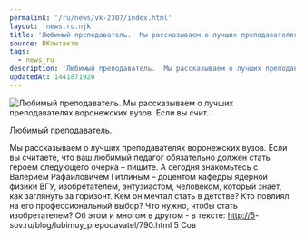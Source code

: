```yaml
---
permalink: '/ru/news/vk-2307/index.html'
layout: 'news.ru.njk'
title: 'Любимый преподаватель.  Мы рассказываем о лучших преподавателях воронежских вузов. Если вы счит…'
source: ВКонтакте
tags:
  - news_ru
description: 'Любимый преподаватель.  Мы рассказываем о лучших преподавателях воронежских вузов. Если вы счит…'
updatedAt: 1441871920
---
```

![Любимый преподаватель.  Мы рассказываем о лучших преподавателях воронежских вузов. Если вы счит…](https://sun9-48.userapi.com/impf/c627419/v627419833/18b7c/5Hm1Kp-jhPE.jpg?size=510x350&quality=96&proxy=1&sign=3e4d7d76d2c33439d46ca907993dcea8&c_uniq_tag=aSBmZQzG5rEyghwhILBzBrivqmbxDjLlMLzQARSPRHU&type=album)

Любимый преподаватель.

Мы рассказываем о лучших преподавателях воронежских вузов. Если вы считаете, что ваш любимый педагог обязательно должен стать героем следующего очерка – пишите.
А сегодня знакомьтесь с Валерием Рафаиловичем Гитлиным – доцентом кафедры ядерной физики ВГУ, изобретателем, энтузиастом, человеком, который знает, как заглянуть за горизонт.
Кем он мечтал стать в детстве? Кто повлиял на его профессиональный выбор? Что нужно, чтобы стать изобретателем? Об этом и многом в другом - в тексте:
[http://5](http://5)-sov.ru/blog/lubimuy_prepodavatel/790.html
5 Сов
